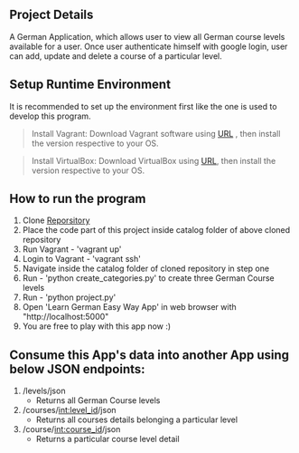 Project Details
---------------
A German Application, which allows user to view all German course levels available for a user. Once user authenticate himself with google login, user can add, update and delete a course of a particular level.

Setup Runtime Environment
-------------------------
It is recommended to set up the environment first like the one is used to 
develop this program. 

> Install Vagrant: 
Download Vagrant software using [URL](https://www.vagrantup.com/downloads.html)
, then install the version respective to your OS.

> Install VirtualBox:
Download VirtualBox using [URL](https://www.virtualbox.org/wiki/Download_Old_Builds_5_1), then install the 
version respective to your OS.

How to run the program
----------------------
1. Clone [Reporsitory](https://github.com/udacity/fullstack-nanodegree-vm)
2. Place the code part of this project inside catalog folder of above cloned repository 
3. Run Vagrant - 'vagrant up'
4. Login to Vagrant - 'vagrant ssh'
5. Navigate inside the catalog folder of cloned repository in step one
6. Run - 'python create_categories.py' to create three German Course levels
7. Run - 'python project.py'
8. Open 'Learn German Easy Way App' in web browser with "http://localhost:5000"
9. You are free to play with this app now :)

Consume this App's data into another App using below JSON endpoints:
-------------------------------------------------------------------- 
1. /levels/json
    - Returns all German Course levels
2. /courses/<int:level_id>/json
    - Returns all courses details belonging a particular level
3. /course/<int:course_id>/json 
    - Returns a particular course level detail
